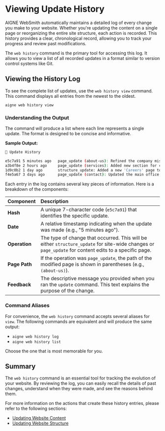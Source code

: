 # Viewing Update History

AIGNE WebSmith automatically maintains a detailed log of every change you make to your website. Whether you're updating the content on a single page or reorganizing the entire site structure, each action is recorded. This history provides a clear, chronological record, allowing you to track your progress and review past modifications.

The `web history` command is the primary tool for accessing this log. It allows you to view a list of all recorded updates in a format similar to version control systems like Git.

## Viewing the History Log

To see the complete list of updates, use the `web history view` command. This command displays all entries from the newest to the oldest.

```bash Terminal icon=lucide:terminal
aigne web history view
```

### Understanding the Output

The command will produce a list where each line represents a single update. The format is designed to be concise and informative.

**Sample Output:**

```bash
📜 Update History

e5c7a91 5 minutes ago   page_update (about-us): Refined the company mission statement
a3b4f8e 2 hours ago     page_update (services): Added new section for consulting services
1d9c0b2 1 day ago       structure_update: Added a new 'Careers' page to the main menu
f4e5a67 3 days ago      page_update (contact): Updated the main office phone number
```

Each entry in the log contains several key pieces of information. Here is a breakdown of the components:

| Component | Description |
| :--- | :--- |
| **Hash** | A unique 7-character code (`e5c7a91`) that identifies the specific update. |
| **Date** | A relative timestamp indicating when the update was made (e.g., "5 minutes ago"). |
| **Operation** | The type of change that occurred. This will be either `structure_update` for site-wide changes or `page_update` for content edits to a specific page. |
| **Page Path** | If the operation was `page_update`, the path of the modified page is shown in parentheses (e.g., `(about-us)`). |
| **Feedback** | The descriptive message you provided when you ran the `update` command. This text explains the purpose of the change. |

### Command Aliases

For convenience, the `web history` command accepts several aliases for `view`. The following commands are equivalent and will produce the same output:

-   `aigne web history log`
-   `aigne web history list`

Choose the one that is most memorable for you.

## Summary

The `web history` command is an essential tool for tracking the evolution of your website. By reviewing the log, you can easily recall the details of past changes, understand when they were made, and see the reasons behind them.

For more information on the actions that create these history entries, please refer to the following sections:
-   [Updating Website Content](./core-tasks-updating-website-content.md)
-   [Updating Website Structure](./core-tasks-updating-website-content-updating-website-structure.md)